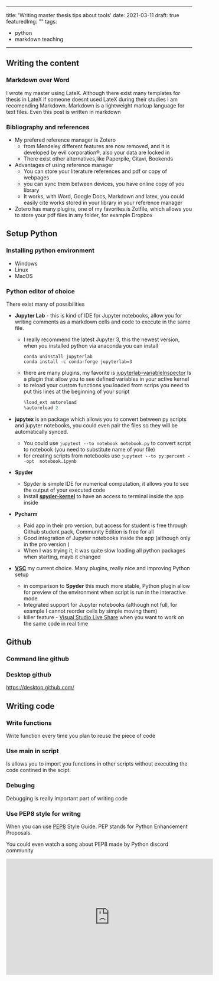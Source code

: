 
---
title: 'Writing master thesis tips about tools'
date: 2021-03-11
draft: true
featuredImg: ""
tags: 
  - python
  - markdown teaching
---


## Writing the content
### Markdown over Word
I wrote my master using LateX. Although there exist many templates for thesis in LateX if someone doesnt used LateX during their studies I am recomending Markdown. Markdown is a lightweight markup language for text files. Even this post is written in markdown

### Bibliography and references
- My prefered reference manager is Zotero
	- from Mendeley different features are now removed, and it is developed by evil corporation®, also your data are locked in
	- There exist other alternatives,like Paperpile, Citavi, Bookends
- Advantages of using reference manager
	- You can store your literature references and pdf or copy of webpages
	- you can sync them between devices, you have online copy of you library
	- It works, with Word, Google Docs, Markdown and latex, you could easily cite works stored in your library in your reference manager
- Zotero has many plugins, one of my favorites is Zotfile, which allows you to store your pdf  files in  any folder, for example Dropbox

## Setup Python

### Installing python environment
- Windows
- Linux 
- MacOS

### Python editor of choice


There exist many of possibilities
- **Jupyter Lab** - this is kind of IDE for Jupyter notebooks, allow you for writing comments as a markdown cells and code to execute in the same file.
	- I really recommend the  latest Jupyter 3, this the newest version, when you installed python via anaconda you can install 
		```
		conda uninstall jupyterlab
		conda install -c conda-forge jupyterlab=3

		```
	- there are many plugins, my favorite is [jupyterlab-variableInspector](https://github.com/lckr/jupyterlab-variableInspector) Is a plugin that allow you to see defined variables in your active kernel
	- to reload your custom functions you loaded from scrips you need to put this lines at the beginning of your script
		 ```py
		%load_ext autoreload
		%autoreload 2
		```
- **jupytex** is an package which  allows you to convert between py scripts and jupyter notebooks, you could even pair the files so they will be automatically synced. 
	- You could use `jupytext --to notebook notebook.py` to convert script to notebook (you need to substitute  name of your file)
	- for creating scripts from notebooks use `jupytext --to py:percent --opt  notebook.ipynb`

- **Spyder**
	- Spyder is simple IDE for numerical computation, it allows you to see the output of your executed code 
	- Install [**spyder-kernel**](https://pypi.org/project/spyder-terminal/) to have an access to terminal inside the app inside

- **Pycharm**
	- Paid app in their pro version, but access for student is free through Github student pack, Community Edition is free for all
	- Good integration of Jupyter notebooks inside the app (although only  in the pro version )
	- When I was trying it, it was quite slow loading all python packages when starting, mayb it changed

- [**VSC**](https://code.visualstudio.com/) my current choice. Many plugins, really nice and improving Python setup
	-	in comparison to **Spyder** this much more stable, Python plugin allow for preview of the environment when script is run in the interactive mode
	- Integrated support for Jupyter notebooks (although not full, for example I cannot reorder cells by simple moving them)
	- killer feature - [Visual Studio Live Share](https://code.visualstudio.com/blogs/2017/11/15/live-share) when you want to work on the same code in real time

## Github

### Command line github
### Desktop github
https://desktop.github.com/

## Writing code

### Write functions

Write function every time you plan to reuse the piece of code

### Use main in script

Is allows you to import you functions in other scripts without executing the code contined in the scipt. 

### Debuging 
 Debugging is really important part of writing code 
 
 ### Use PEP8 style for writng
 
 When you can use [PEP8](https://www.python.org/dev/peps/pep-0008/#imports) Style  Guide. PEP stands for Python Enhancement Proposals. 
 
 You could even watch a song about PEP8  made by Python discord community
 
 <iframe width="560" height="315" src=" https://www.youtube.com/watch?v=hgI0p1zf31k" frameborder="0" allow="accelerometer; autoplay; clipboard-write; encrypted-media; gyroscope; picture-in-picture" allowfullscreen></iframe>
